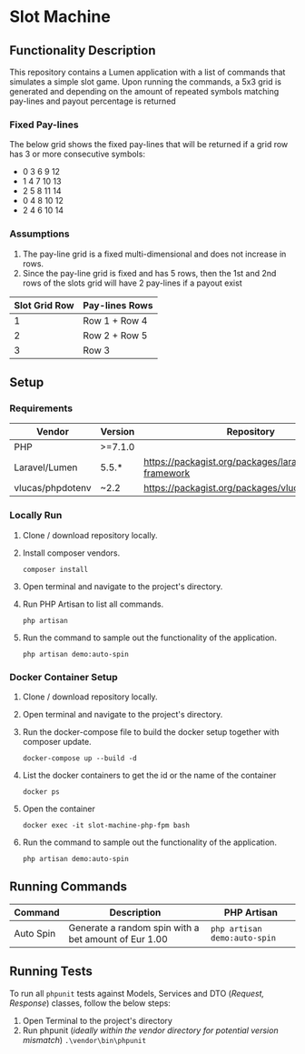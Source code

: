 # Slot Machine

## Functionality Description
This repository contains a Lumen application with a list of commands that simulates a simple slot game. Upon running the commands, a 5x3 grid is generated and depending on the amount of repeated symbols matching pay-lines and payout percentage is returned

### Fixed Pay-lines
The below grid shows the fixed pay-lines that will be returned if a grid row has 3 or more consecutive symbols:
- 0 3 6 9  12
- 1 4 7 10 13
- 2 5 8 11 14
- 0 4 8 10 12
- 2 4 6 10 14

### Assumptions
1. The pay-line grid is a fixed multi-dimensional and does not increase in rows.
2. Since the pay-line grid is fixed and has 5 rows, then the 1st and 2nd rows of the slots grid will have 2 pay-lines if a payout exist

|Slot Grid Row |Pay-lines Rows |
| --- | ---- |
| 1 | Row 1 + Row 4 |
| 2 | Row 2 + Row 5 |
| 3 | Row 3 | 


## Setup

### Requirements
|Vendor |Version | Repository |
| --- | ---- | ---- |
| PHP | >=7.1.0 | |
| Laravel/Lumen | 5.5.* | https://packagist.org/packages/laravel/lumen-framework |
| vlucas/phpdotenv | ~2.2 | https://packagist.org/packages/vlucas/phpdotenv | 

### Locally Run
1. Clone / download repository locally.
2. Install composer vendors.

    `composer install`
3. Open terminal and navigate to the project's directory.
4. Run PHP Artisan to list all commands.

    `php artisan`
5. Run the command to sample out the functionality of the application. 

    `php artisan demo:auto-spin`

### Docker Container Setup
1. Clone / download repository locally.
3. Open terminal and navigate to the project's directory.
4. Run the docker-compose file to build the docker setup together with composer update.

    `docker-compose up --build -d`
5. List the docker containers to get the id or the name of the container

    `docker ps`
6. Open the container

    `docker exec -it slot-machine-php-fpm bash` 
7. Run the command to sample out the functionality of the application. 

    `php artisan demo:auto-spin`

## Running Commands
|Command | Description | PHP Artisan |
| --- | ---- | --- |
| Auto Spin | Generate a random spin with a bet amount of Eur 1.00 | `php artisan demo:auto-spin` | 

## Running Tests
To run all `phpunit` tests against Models, Services and DTO (_Request, Response_) classes, follow the below steps:
1. Open Terminal to the project's directory
2. Run phpunit (_ideally within the vendor directory for potential version mismatch_) 
```.\vendor\bin\phpunit```